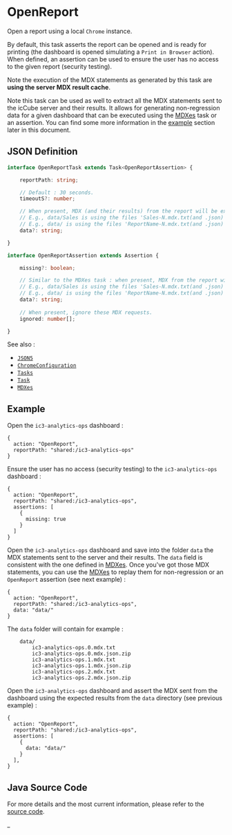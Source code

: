 # OpenReport

Open a report using a local `Chrome` instance.

By default, this task asserts the report can be opened and is ready for printing (the dashboard is opened
simulating a `Print in Browser` action). When defined, an assertion can be used to ensure the user has no
access to the given report (security testing).

Note the execution of the MDX statements as generated by this task are **using the server MDX result cache**.

Note this task can be used as well to extract all the MDX statements sent to the icCube server and their results.
It allows for generating non-regression data for a given dashboard that can be executed using the [MDXes](./MDXes.md)
task or an assertion. You can find some more information in the [example](#example) section later in this document.

## JSON Definition

```typescript
interface OpenReportTask extends Task<OpenReportAssertion> {

    reportPath: string;

    // Default : 30 seconds.
    timeoutS?: number;

    // When present, MDX (and their results) from the report will be extracted and saved there.
    // E.g., data/Sales is using the files 'Sales-N.mdx.txt(and .json)' into the 'data' folder.
    // E.g., data/ is using the files 'ReportName-N.mdx.txt(and .json)' into the 'data' folder.
    data?: string;

}

interface OpenReportAssertion extends Assertion {

    missing?: boolean;

    // Similar to the MDXes task : when present, MDX from the report will be asserted for non-regression.
    // E.g., data/Sales is using the files 'Sales-N.mdx.txt(and .json)' into the 'data' folder.
    // E.g., data/ is using the files 'ReportName-N.mdx.txt(and .json)' into the 'data' folder.
    data?: string;
    
    // When present, ignore these MDX requests.
    ignored: number[];

}
```

See also :

- [`JSON5`](../JSON5.md)
- [`ChromeConfiguration`](../ChromeConfiguration.md)
- [`Tasks`](../Tasks.md)
- [`Task`](../Task.md)
- [`MDXes`](./MDXes.md)

## Example

Open the `ic3-analytics-ops` dashboard :

```json5
{
  action: "OpenReport",
  reportPath: "shared:/ic3-analytics-ops"
}
```

Ensure the user has no access (security testing) to the `ic3-analytics-ops` dashboard :

```json5
{
  action: "OpenReport",
  reportPath: "shared:/ic3-analytics-ops",
  assertions: [
    {
      missing: true
    }
  ]
}
```

Open the `ic3-analytics-ops` dashboard and save into the folder `data` the MDX statements sent to the server
and their results. The `data` field is consistent with the one defined in [MDXes](./MDXes.md). Once you've got
those MDX statements, you can use the [MDXes](./MDXes.md) to replay them for non-regression or an `OpenReport`
assertion (see next example) :

```json5
{
  action: "OpenReport",
  reportPath: "shared:/ic3-analytics-ops",
  data: "data/"
}
```

The `data` folder will contain for example :

```
    data/
        ic3-analytics-ops.0.mdx.txt
        ic3-analytics-ops.0.mdx.json.zip
        ic3-analytics-ops.1.mdx.txt
        ic3-analytics-ops.1.mdx.json.zip
        ic3-analytics-ops.2.mdx.txt
        ic3-analytics-ops.2.mdx.json.zip
```

Open the `ic3-analytics-ops` dashboard and assert the MDX sent from the dashboard using the expected results
from the `data` directory (see previous example) :

```json5
{
  action: "OpenReport",
  reportPath: "shared:/ic3-analytics-ops",
  assertions: [
    {
      data: "data/"
    }
  ],
}
```

## Java Source Code

For more details and the most current information, please refer to
the [source code](../../../../src/main/java/ic3/analyticsops/test/task/reporting/AOOpenReportTask.java).

_
